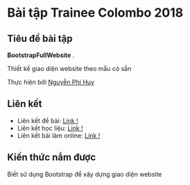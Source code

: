 # Bài tập Trainee Colombo 2018

## Tiêu đề bài tập

 **BootstrapFullWebsite** .

Thiết kế giao diện website theo mẫu có sẵn

Thực hiện bởi [Nguyễn Phi Huy](https://github.com/huynhan147)

## Liên kết

- Liên kết đề bài: [Link !](https://github.com/huynhan147/BootstrapFullwebsite/blob/master/Trang%20chu.psd)
- Liên kết học liệu: [Link !](https://getbootstrap.com/docs/4.0/getting-started/introduction/)
- Liên kết bài làm online: [Link !](https://huynhan147.github.io/BootstrapFullwebsite/)


## Kiến thức nắm được

Biết sử dụng Bootstrap để xây dựng giao diện website
